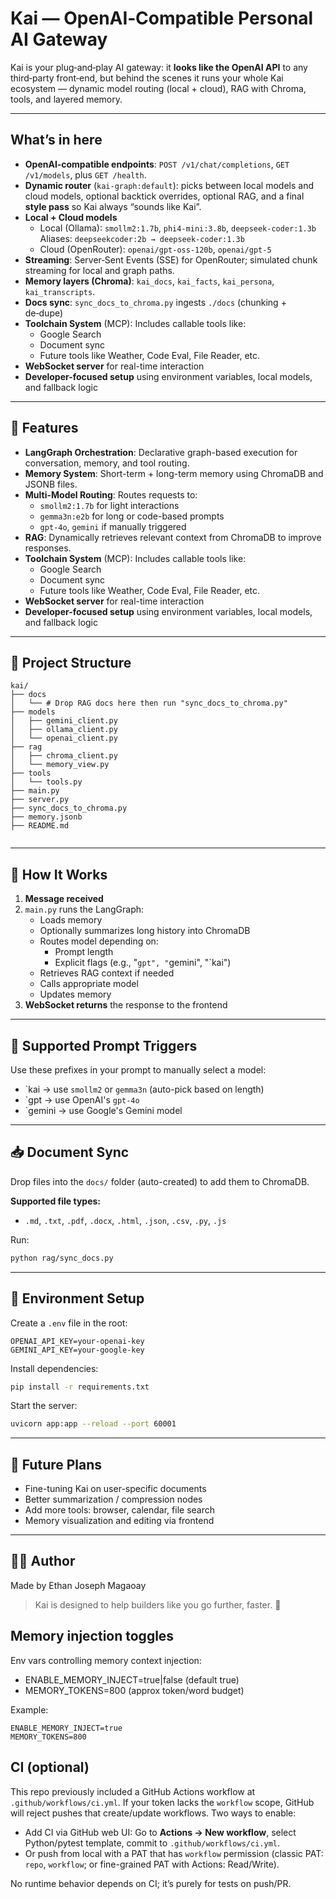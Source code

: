 # Kai — OpenAI‑Compatible Personal AI Gateway

Kai is your plug‑and‑play AI gateway: it **looks like the OpenAI API** to any third‑party front‑end, but behind the scenes it runs your whole Kai ecosystem — dynamic model routing (local + cloud), RAG with Chroma, tools, and layered memory.

---

## What’s in here
- **OpenAI‑compatible endpoints**: `POST /v1/chat/completions`, `GET /v1/models`, plus `GET /health`.
- **Dynamic router** (`kai-graph:default`): picks between local models and cloud models, optional backtick overrides, optional RAG, and a final **style pass** so Kai always “sounds like Kai”.
- **Local + Cloud models**
  - Local (Ollama): `smollm2:1.7b`, `phi4-mini:3.8b`, `deepseek-coder:1.3b`  
    Aliases: `deepseekcoder:2b → deepseek-coder:1.3b`
  - Cloud (OpenRouter): `openai/gpt-oss-120b`, `openai/gpt-5`
- **Streaming**: Server‑Sent Events (SSE) for OpenRouter; simulated chunk streaming for local and graph paths.
- **Memory layers (Chroma)**: `kai_docs`, `kai_facts`, `kai_persona`, `kai_transcripts`.
- **Docs sync**: `sync_docs_to_chroma.py` ingests `./docs` (chunking + de‑dupe)
- **Toolchain System** (MCP): Includes callable tools like:
  - Google Search
  - Document sync
  - Future tools like Weather, Code Eval, File Reader, etc.
- **WebSocket server** for real-time interaction
- **Developer-focused setup** using environment variables, local models, and fallback logic

---

## 🔧 Features

- **LangGraph Orchestration**: Declarative graph-based execution for conversation, memory, and tool routing.
- **Memory System**: Short-term + long-term memory using ChromaDB and JSONB files.
- **Multi-Model Routing**: Routes requests to:
  - `smollm2:1.7b` for light interactions
  - `gemma3n:e2b` for long or code-based prompts
  - `gpt-4o`, `gemini` if manually triggered
- **RAG**: Dynamically retrieves relevant context from ChromaDB to improve responses.
- **Toolchain System** (MCP): Includes callable tools like:
  - Google Search
  - Document sync
  - Future tools like Weather, Code Eval, File Reader, etc.
- **WebSocket server** for real-time interaction
- **Developer-focused setup** using environment variables, local models, and fallback logic

---

## 🧱 Project Structure

```
kai/
├── docs
│   └── # Drop RAG docs here then run "sync_docs_to_chroma.py"
├── models
│   ├── gemini_client.py
│   ├── ollama_client.py
│   └── openai_client.py
├── rag
│   ├── chroma_client.py
│   └── memory_view.py
├── tools
│   └── tools.py
├── main.py
├── server.py
├── sync_docs_to_chroma.py
├── memory.jsonb
├── README.md


```

---

## 🧪 How It Works

1. **Message received**
2. `main.py` runs the LangGraph:
   - Loads memory
   - Optionally summarizes long history into ChromaDB
   - Routes model depending on:
     - Prompt length
     - Explicit flags (e.g., "`gpt", "`gemini", "`kai")
   - Retrieves RAG context if needed
   - Calls appropriate model
   - Updates memory
3. **WebSocket returns** the response to the frontend

---

## 🧩 Supported Prompt Triggers

Use these prefixes in your prompt to manually select a model:
- \`kai → use `smollm2` or `gemma3n` (auto-pick based on length)
- \`gpt → use OpenAI's `gpt-4o`
- \`gemini → use Google's Gemini model

---

## 📥 Document Sync

Drop files into the `docs/` folder (auto-created) to add them to ChromaDB.

**Supported file types:**
- `.md`, `.txt`, `.pdf`, `.docx`, `.html`, `.json`, `.csv`, `.py`, `.js`

Run:
```bash
python rag/sync_docs.py
```

---

## 🔐 Environment Setup

Create a `.env` file in the root:
```
OPENAI_API_KEY=your-openai-key
GEMINI_API_KEY=your-google-key
```

Install dependencies:
```bash
pip install -r requirements.txt
```

Start the server:
```bash
uvicorn app:app --reload --port 60001
```

---

## 🧠 Future Plans

- Fine-tuning Kai on user-specific documents
- Better summarization / compression nodes
- Add more tools: browser, calendar, file search
- Memory visualization and editing via frontend

---

## 🧑‍💻 Author

Made by Ethan Joseph Magaoay

> Kai is designed to help builders like you go further, faster. 🚀

## Memory injection toggles
Env vars controlling memory context injection:

- ENABLE_MEMORY_INJECT=true|false (default true)
- MEMORY_TOKENS=800 (approx token/word budget)

Example:
```
ENABLE_MEMORY_INJECT=true
MEMORY_TOKENS=800
```

## CI (optional)
This repo previously included a GitHub Actions workflow at `.github/workflows/ci.yml`.
If your token lacks the `workflow` scope, GitHub will reject pushes that create/update workflows.
Two ways to enable:

- Add CI via GitHub web UI: Go to **Actions → New workflow**, select Python/pytest template, commit to `.github/workflows/ci.yml`.
- Or push from local with a PAT that has `workflow` permission (classic PAT: `repo`, `workflow`; or fine-grained PAT with Actions: Read/Write).

No runtime behavior depends on CI; it’s purely for tests on push/PR.
